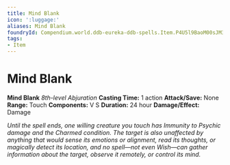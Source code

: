 ```yaml
---
title: Mind Blank
icon: ':luggage:'
aliases: Mind Blank
foundryId: Compendium.world.ddb-eureka-ddb-spells.Item.P4U5l9BaoM00sJM3
tags:
- Item
---
```


# Mind Blank

**Mind Blank**
_8th-level Abjuration_
**Casting Time:** 1 action
**Attack/Save:** None
**Range:** Touch
**Components:** V S
**Duration:** 24 hour
**Damage/Effect:** Damage

*Until the spell ends, one willing creature you touch has Immunity to Psychic damage and the Charmed condition. The target is also unaffected by anything that would sense its emotions or alignment, read its thoughts, or magically detect its location, and no spell—not even Wish—can gather information about the target, observe it remotely, or control its mind.*